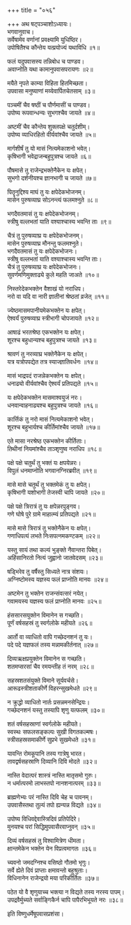 +++
title = "०५६"

+++
अथ षट्पञ्चाशोऽध्यायः।  
भगवानुवाच।  
सर्वेषामेव वर्णानां प्रवक्ष्यामि युधिष्ठिर।  
उपोषितैश्च कौन्तेय यत्प्रयोज्यं यथाविधि ॥१॥

फलं यदुपवासस्य तन्निबोध च पाण्डव।  
अवाप्नोति यथा कामानुपवासपरायणः ॥२॥

मयैते नृपते काम्या विहिता हितमिच्छता।  
उपवासा मनुष्याणां मय्येवार्पितचेतसाम् ॥३॥

पञ्चमीं चैव षष्ठीं च पौर्णमासीं च पाण्डव।  
उपोष्य रूपवान्धन्यः सुभगश्चैव जायते ॥४॥

अष्टमीं चैव कौन्तेय शुक्लपक्षे चतुर्दशीम्।  
उपोष्य व्याधिरहितो वीर्यवांश्चैव जायते ॥५॥

मार्गशीर्षं तु यो मासं नित्यमेकाशनो भवेत्।  
कृषिभागी भवेद्राजन्बहुपुत्रश्च जायते ॥६॥

पौषमासे तु राजेन्द्रभक्तेनैकेन यः क्षपेत्।  
सुभगो दर्शनीयश्च ज्ञानभागी च जायते ॥७॥

पितॄनुद्दिश्य माघं तु यः क्षपेदेकभोजनम्।  
मासेन पुरुषव्याघ्र सोऽनन्त्यं फलमश्नुते ॥८॥

भगदैवतमासं तु यः क्षपेदेकभोजनम्।  
स्त्रीषु वल्लभतां याति वश्याश्चास्य भवन्ति ताः ॥९॥

चैत्रं तु पुरुषव्याघ्र यः क्षपेदेकभोजनम्।  
मासेन पुरुषव्याघ्र मौनन्तु फलमश्नुते।  
भगदैवतमासं तु यः क्षपेदेकभोजनः।  
स्त्रीषु वल्लभतां याति वश्याश्चास्य भवन्ति ताः।  
चैत्रं तु पुरुषव्याघ्र यः क्षपेदेकभोजनः।  
सुवर्णमणिमुक्ताढ्ये कुले महति जाअते ॥१०॥

निस्तरेदेकभक्तेन वैशाखं यो नराधिप।  
नरो वा यदि वा नारी ज्ञातीनां श्रेष्ठतां व्रजेत् ॥११॥

ज्येष्ठमासमपानीयमेकभक्तेन यः क्षपेत्।  
ऐश्वर्यं पुरुषव्याघ्र स्त्रीभागी चोपजायते ॥१२॥

आषाढं भरतश्रेष्ठ एकभक्तेन यः क्षपेत्।  
शूरश्च बहुधान्यश्च बहुपुत्रश्च जायते ॥१३॥

श्रावणं तु नरव्याघ्र भक्तेनैकेन यः क्षपेत्।  
यत्र यत्रोपपद्येत तत्र स्याज्ज्ञातिवर्धनः ॥१४॥

मासं भाद्रपदं राजन्नेकभक्तेन यः क्षपेत्।  
धनाढ्यो वीर्यवांश्चैव ऐश्वर्यं प्रतिपद्यते ॥१५॥

यः क्षपेदेकभक्तेन मासमाश्वयुजं नरः।  
धनवान्वाहनाढ्यश्च बहुपुत्रश्च जायते ॥१६॥

कार्त्तिकं तु नरो मासं नित्यमेकाशनो भवेत्।  
शूरश्च बहुभार्यश्च कीर्तिमांश्चैव जायते ॥१७॥

एते मासा नरश्रेष्ठ एकभक्तेन कीर्तिताः।  
तिथीनां नियमांश्चैव ताञ्शृणुष्व नराधिप ॥१८॥

पक्षे पक्षे चतुर्थं तु भक्तं यः क्षपयेन्नरः।  
विपुलं धनमाप्नोति भगवानग्निरब्रवीत् ॥१९॥

मासे मासे चतुर्थं तु भक्तमेकं तु यः क्षपेत्।  
कृषिभागी यशोभागी तेजस्वी चापि जायते ॥२०॥

पक्षे पक्षे त्रिरात्रं तु यः क्षपेन्नरपुङ्गव।  
गणे घोषे पुरे ग्रामे माहात्म्यं प्रतिपद्यते ॥२१॥

मासे मासे त्रिरात्रं तु भक्तेनैकेन यः क्षपेत्।  
गणाधिपत्यं लभते निःसपत्नमकण्टकम् ॥२२॥

यस्तु सायं तथा कल्यं भुङ्क्ते नैवान्तरा पिबेत्।  
अहिंसानिरतो नित्यं जुह्वानो जातवेदसम् ॥२३॥

षड्भिरेव तु वर्षैस्तु सिध्यते नात्र संशयः।  
अग्निष्टोमस्य यज्ञस्य फलं प्राप्नोति मानवः ॥२४॥

अष्टमेन तु भक्तेन राजन्संवत्सरं नयेत्।  
गवामयस्य यज्ञस्य फलं प्राप्नोति मानवः ॥२५॥

हंससारसयुक्तेन विमानेन स गच्छति।  
पूर्णं वर्षसहस्रं तु स्वर्गलोके महीयते ॥२६॥

आर्तो वा व्याधितो वापि गच्छेदनशनं तु यः।  
पदे पदे यज्ञफलं तस्य मन्नामकीर्तनात् ॥२७॥

दिव्यऋक्षप्रयुक्तेन विमानेन स गच्छति।  
शतमप्सरसां चैव रमयन्तीह तं नरम् ॥२८॥

सहस्रशतसंयुक्ते विमाने सूर्यवर्चसे।  
आरूढस्त्रीशताकीर्णे विहरन्सुखमेधते ॥२९॥

न क्रुद्धो व्याधितो नार्तः प्रसन्नमनसेन्द्रियः।  
गच्छेदनशनं यस्तु तस्यापि शृणु यत्फलम् ॥३०॥

शतं वर्षसहस्राणां स्वर्गलोके महीयते।  
स्वस्थः सफलसङ्कल्पः सुखी विगतकल्मषः।  
स्त्रीसहस्रसमाकीर्णे सुप्रभे सुखमेधते ॥३१॥

यावन्ति रोमकूपानि तस्य गात्रेषु भारत।  
तावद्वर्षसहस्राणि दिव्यानि दिवि मोदते ॥३२॥

नास्ति वेदात्परं शास्त्रं नास्ति मातृसमो गुरुः।  
न धर्मात्परमो लाभस्तपो नानशनात्परम् ॥३३॥

ब्राह्मणेभ्यः परं नास्ति दिवि चेह च पावनम्।  
उपवासैस्तथा तुल्यं तपो ह्यन्यन्न विद्यते ॥३४॥

उपोष्य विधिवद्देवास्त्रिदिवं प्रतिपेदिरे।  
मुनयश्च परां सिद्धिमुपवासैरवाप्नुवन् ॥३५॥

दिव्यं वर्षसहस्रं तु विश्वामित्रेण धीमता।  
क्षान्तमेकेन भक्तेन येन विप्रत्वमागतः ॥३६॥

च्यवनो जमदग्निश्च वसिष्ठो गौतमो भृगुः।  
सर्वे ह्येते दिवं प्राप्ताः क्षमावन्तो बहुश्रुताः।  
विधिनानेन राजेन्द्रयो मया परिकीर्तितः ॥३७॥

पठेत यो वै शृणुयाच्च भक्त्या न विद्यते तस्य नरस्य पापम्।  
उपद्रवैर्मुच्यते सर्वाङ्गिकैर्न चापि पापैरभिभूयते नरः ॥३८॥

इति विष्णुधर्मेषूपवासप्रशंसा।  
